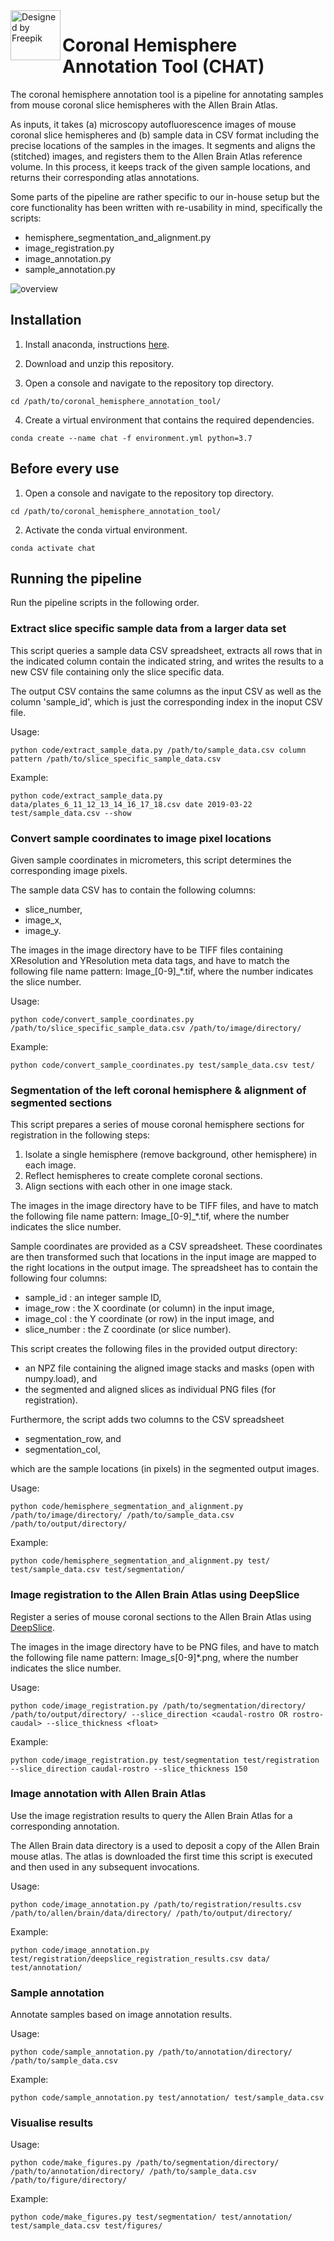 <img align="left" width="80" src="./images/angry_cat.jpg" alt="Designed by Freepik">

# Coronal Hemisphere Annotation Tool (CHAT)

The coronal hemisphere annotation tool is a pipeline for annotating
samples from mouse coronal slice hemispheres with the Allen Brain
Atlas.

As inputs, it takes (a) microscopy autofluorescence images of mouse
coronal slice hemispheres and (b) sample data in CSV format including
the precise locations of the samples in the images. It segments and
aligns the (stitched) images, and registers them to the Allen Brain
Atlas reference volume. In this process, it keeps track of the given
sample locations, and returns their corresponding atlas annotations.

Some parts of the pipeline are rather specific to our in-house setup
but the core functionality has been written with re-usability in mind,
specifically the scripts:

- hemisphere_segmentation_and_alignment.py
- image_registration.py
- image_annotation.py
- sample_annotation.py

![overview](./images/input_output.png)


## Installation

1. Install anaconda, instructions [here](https://docs.anaconda.com/free/anaconda/install/index.html).

2. Download and unzip this repository.

3. Open a console and navigate to the repository top directory.

``` shell
cd /path/to/coronal_hemisphere_annotation_tool/
```

4. Create a virtual environment that contains the required dependencies.

``` shell
conda create --name chat -f environment.yml python=3.7
```

## Before every use

1. Open a console and navigate to the repository top directory.

``` shell
cd /path/to/coronal_hemisphere_annotation_tool/
```

2. Activate the conda virtual environment.

``` shell
conda activate chat
```

## Running the pipeline

Run the pipeline scripts in the following order.

### Extract slice specific sample data from a larger data set

This script queries a sample data CSV spreadsheet, extracts all
rows that in the indicated column contain the indicated string, and
writes the results to a new CSV file containing only the slice specific
data.

The output CSV contains the same columns as the input CSV as well as
the column 'sample_id', which is just the corresponding index in the
inoput CSV file.

Usage:

``` shell
python code/extract_sample_data.py /path/to/sample_data.csv column pattern /path/to/slice_specific_sample_data.csv
```

Example:

``` shell
python code/extract_sample_data.py data/plates_6_11_12_13_14_16_17_18.csv date 2019-03-22 test/sample_data.csv --show
```

### Convert sample coordinates to image pixel locations

Given sample coordinates in micrometers, this script determines the
corresponding image pixels.

The sample data CSV has to contain the following columns:

- slice_number,
- image_x,
- image_y.

The images in the image directory have to be TIFF files containing
XResolution and YResolution meta data tags, and have to match the
following file name pattern: Image_[0-9]_*.tif, where the number
indicates the slice number.

Usage:

``` shell
python code/convert_sample_coordinates.py /path/to/slice_specific_sample_data.csv /path/to/image/directory/
```

Example:

``` shell
python code/convert_sample_coordinates.py test/sample_data.csv test/
```

### Segmentation of the left coronal hemisphere & alignment of segmented sections

This script prepares a series of mouse coronal hemisphere sections for registration in the following steps:

1) Isolate a single hemisphere (remove background, other hemisphere) in each image.
2) Reflect hemispheres to create complete coronal sections.
3) Align sections with each other in one image stack.

The images in the image directory have to be TIFF files, and have to
match the following file name pattern: Image_[0-9]_*.tif, where the
number indicates the slice number.

Sample coordinates are provided as a CSV spreadsheet.
These coordinates are then transformed such that locations in the input image
are mapped to the right locations in the output image.
The spreadsheet has to contain the following four columns:

- sample_id    : an integer sample ID,
- image_row    : the X coordinate (or column) in the input image,
- image_col    : the Y coordinate (or row) in the input image, and
- slice_number : the Z coordinate (or slice number).

This script creates the following files in the provided output directory:

- an NPZ file containing the aligned image stacks and masks (open with numpy.load), and
- the segmented and aligned slices as individual PNG files (for registration).

Furthermore, the script adds two columns to the CSV spreadsheet

- segmentation_row, and
- segmentation_col,

which are the sample locations (in pixels) in the segmented output images.

Usage:

``` shell
python code/hemisphere_segmentation_and_alignment.py /path/to/image/directory/ /path/to/sample_data.csv /path/to/output/directory/
```

Example:

``` shell
python code/hemisphere_segmentation_and_alignment.py test/ test/sample_data.csv test/segmentation/
```

### Image registration to the Allen Brain Atlas using DeepSlice

Register a series of mouse coronal sections to the Allen Brain Atlas using [DeepSlice](https://github.com/PolarBean/DeepSlice).

The images in the image directory have to be PNG files, and have to
match the following file name pattern: Image_s[0-9]*.png, where the
number indicates the slice number.

Usage:

``` shell
python code/image_registration.py /path/to/segmentation/directory/ /path/to/output/directory/ --slice_direction <caudal-rostro OR rostro-caudal> --slice_thickness <float>
```

Example:

``` shell
python code/image_registration.py test/segmentation test/registration --slice_direction caudal-rostro --slice_thickness 150
```

### Image annotation with Allen Brain Atlas

Use the image registration results to query the Allen Brain Atlas for
a corresponding annotation.

The Allen Brain data directory is a used to deposit a copy of the
Allen Brain mouse atlas. The atlas is downloaded the first time this
script is executed and then used in any subsequent invocations.

Usage:

``` shell
python code/image_annotation.py /path/to/registration/results.csv /path/to/allen/brain/data/directory/ /path/to/output/directory/
```

Example:

``` shell
python code/image_annotation.py test/registration/deepslice_registration_results.csv data/ test/annotation/
```

### Sample annotation

Annotate samples based on image annotation results.

Usage:

``` shell
python code/sample_annotation.py /path/to/annotation/directory/ /path/to/sample_data.csv
```

Example:

``` shell
python code/sample_annotation.py test/annotation/ test/sample_data.csv
```

### Visualise results

Usage:

``` shell
python code/make_figures.py /path/to/segmentation/directory/ /path/to/annotation/directory/ /path/to/sample_data.csv /path/to/figure/directory/
```

Example:

``` shell
python code/make_figures.py test/segmentation/ test/annotation/ test/sample_data.csv test/figures/
```
